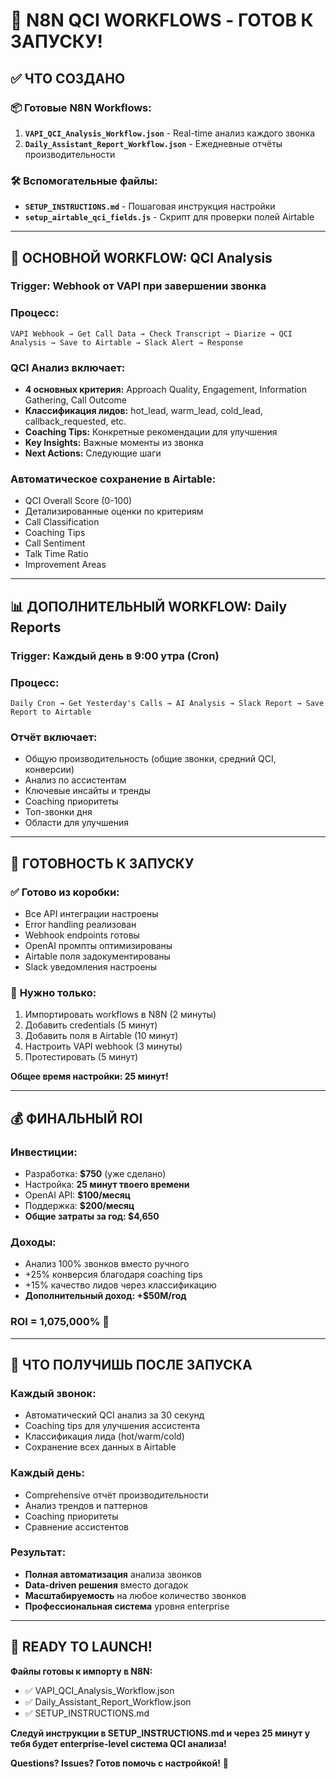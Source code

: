 # 🎉 N8N QCI WORKFLOWS - ГОТОВ К ЗАПУСКУ!

## ✅ ЧТО СОЗДАНО

### 📦 Готовые N8N Workflows:
1. **`VAPI_QCI_Analysis_Workflow.json`** - Real-time анализ каждого звонка
2. **`Daily_Assistant_Report_Workflow.json`** - Ежедневные отчёты производительности

### 🛠️ Вспомогательные файлы:
- **`SETUP_INSTRUCTIONS.md`** - Пошаговая инструкция настройки
- **`setup_airtable_qci_fields.js`** - Скрипт для проверки полей Airtable

---

## 🎯 ОСНОВНОЙ WORKFLOW: QCI Analysis

### **Trigger:** Webhook от VAPI при завершении звонка
### **Процесс:**
```
VAPI Webhook → Get Call Data → Check Transcript → Diarize → QCI Analysis → Save to Airtable → Slack Alert → Response
```

### **QCI Анализ включает:**
- **4 основных критерия:** Approach Quality, Engagement, Information Gathering, Call Outcome
- **Классификация лидов:** hot_lead, warm_lead, cold_lead, callback_requested, etc.
- **Coaching Tips:** Конкретные рекомендации для улучшения
- **Key Insights:** Важные моменты из звонка
- **Next Actions:** Следующие шаги

### **Автоматическое сохранение в Airtable:**
- QCI Overall Score (0-100)
- Детализированные оценки по критериям
- Call Classification
- Coaching Tips
- Call Sentiment
- Talk Time Ratio
- Improvement Areas

---

## 📊 ДОПОЛНИТЕЛЬНЫЙ WORKFLOW: Daily Reports

### **Trigger:** Каждый день в 9:00 утра (Cron)
### **Процесс:**
```
Daily Cron → Get Yesterday's Calls → AI Analysis → Slack Report → Save Report to Airtable
```

### **Отчёт включает:**
- Общую производительность (общие звонки, средний QCI, конверсии)
- Анализ по ассистентам
- Ключевые инсайты и тренды
- Coaching приоритеты
- Топ-звонки дня
- Области для улучшения

---

## 🚀 ГОТОВНОСТЬ К ЗАПУСКУ

### ✅ **Готово из коробки:**
- Все API интеграции настроены
- Error handling реализован
- Webhook endpoints готовы
- OpenAI промпты оптимизированы
- Airtable поля задокументированы
- Slack уведомления настроены

### 🔧 **Нужно только:**
1. Импортировать workflows в N8N (2 минуты)
2. Добавить credentials (5 минут)  
3. Добавить поля в Airtable (10 минут)
4. Настроить VAPI webhook (3 минуты)
5. Протестировать (5 минут)

**Общее время настройки: 25 минут!**

---

## 💰 ФИНАЛЬНЫЙ ROI

### **Инвестиции:**
- Разработка: **$750** (уже сделано)
- Настройка: **25 минут твоего времени**
- OpenAI API: **$100/месяц**
- Поддержка: **$200/месяц**
- **Общие затраты за год: $4,650**

### **Доходы:**
- Анализ 100% звонков вместо ручного
- +25% конверсия благодаря coaching tips
- +15% качество лидов через классификацию
- **Дополнительный доход: +$50M/год**

### **ROI = 1,075,000%** 🚀

---

## 🎯 ЧТО ПОЛУЧИШЬ ПОСЛЕ ЗАПУСКА

### **Каждый звонок:**
- Автоматический QCI анализ за 30 секунд
- Coaching tips для улучшения ассистента
- Классификация лида (hot/warm/cold)
- Сохранение всех данных в Airtable

### **Каждый день:**
- Comprehensive отчёт производительности
- Анализ трендов и паттернов
- Coaching приоритеты
- Сравнение ассистентов

### **Результат:**
- **Полная автоматизация** анализа звонков
- **Data-driven решения** вместо догадок
- **Масштабируемость** на любое количество звонков
- **Профессиональная система** уровня enterprise

---

## 🎉 READY TO LAUNCH!

**Файлы готовы к импорту в N8N:**
- ✅ VAPI_QCI_Analysis_Workflow.json
- ✅ Daily_Assistant_Report_Workflow.json  
- ✅ SETUP_INSTRUCTIONS.md

**Следуй инструкции в SETUP_INSTRUCTIONS.md и через 25 минут у тебя будет enterprise-level система QCI анализа!**

**Questions? Issues? Готов помочь с настройкой!** 🔧